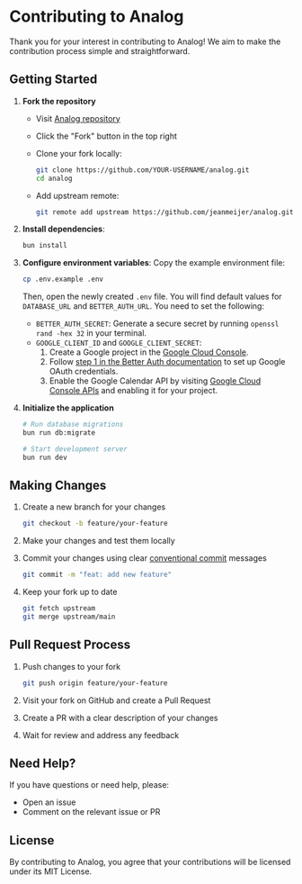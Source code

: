 # Contributing to Analog

Thank you for your interest in contributing to Analog! We aim to make the contribution process simple and straightforward.

## Getting Started

1. **Fork the repository**
   - Visit [Analog repository](https://github.com/jeanmeijer/analog)
   - Click the "Fork" button in the top right
   - Clone your fork locally:

     ```bash
     git clone https://github.com/YOUR-USERNAME/analog.git
     cd analog
     ```

   - Add upstream remote:

     ```bash
     git remote add upstream https://github.com/jeanmeijer/analog.git
     ```

2. **Install dependencies**:

   ```bash
   bun install
   ```

3. **Configure environment variables**:
   Copy the example environment file:

   ```bash
   cp .env.example .env
   ```

   Then, open the newly created `.env` file. You will find default values for `DATABASE_URL` and `BETTER_AUTH_URL`. You need to set the following:
   - `BETTER_AUTH_SECRET`: Generate a secure secret by running `openssl rand -hex 32` in your terminal.
   - `GOOGLE_CLIENT_ID` and `GOOGLE_CLIENT_SECRET`:
     1. Create a Google project in the [Google Cloud Console](https://console.cloud.google.com/).
     2. Follow [step 1 in the Better Auth documentation](https://www.better-auth.com/docs/authentication/google) to set up Google OAuth credentials.
     3. Enable the Google Calendar API by visiting [Google Cloud Console APIs](https://console.cloud.google.com/apis/library/calendar-json.googleapis.com) and enabling it for your project.

4. **Initialize the application**

   ```bash
   # Run database migrations
   bun run db:migrate

   # Start development server
   bun run dev
   ```

## Making Changes

1. Create a new branch for your changes

   ```bash
   git checkout -b feature/your-feature
   ```

2. Make your changes and test them locally

3. Commit your changes using clear [conventional commit](https://www.conventionalcommits.org/en/v1.0.0/) messages

   ```bash
   git commit -m "feat: add new feature"
   ```

4. Keep your fork up to date

   ```bash
   git fetch upstream
   git merge upstream/main
   ```

## Pull Request Process

1. Push changes to your fork

   ```bash
   git push origin feature/your-feature
   ```

2. Visit your fork on GitHub and create a Pull Request
3. Create a PR with a clear description of your changes
4. Wait for review and address any feedback

## Need Help?

If you have questions or need help, please:

- Open an issue
- Comment on the relevant issue or PR

## License

By contributing to Analog, you agree that your contributions will be licensed under its MIT License.

